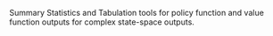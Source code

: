 Summary Statistics and Tabulation tools for policy function and value function outputs for complex state-space outputs.

